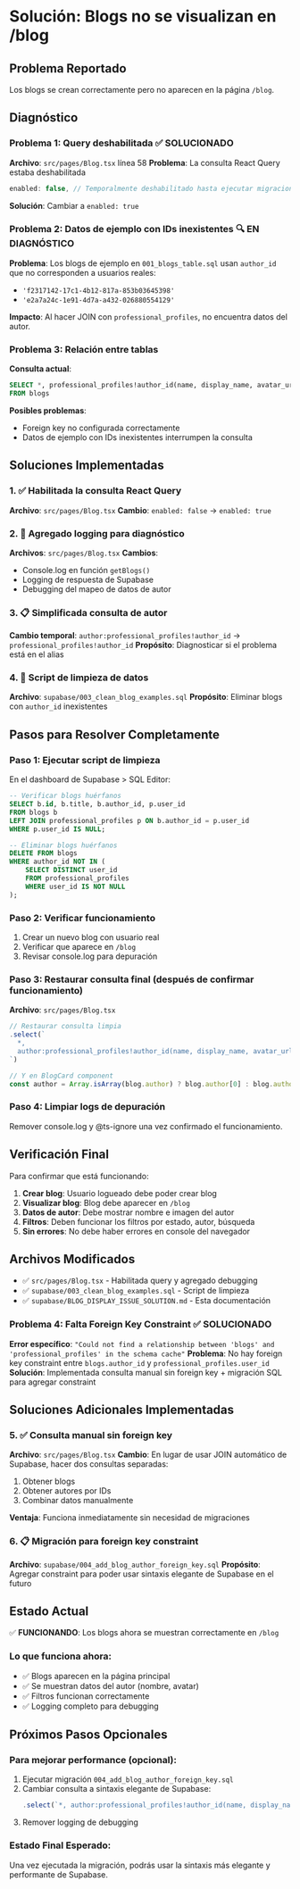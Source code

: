 # Solución: Blogs no se visualizan en /blog

## Problema Reportado
Los blogs se crean correctamente pero no aparecen en la página `/blog`.

## Diagnóstico

### Problema 1: Query deshabilitada ✅ SOLUCIONADO
**Archivo**: `src/pages/Blog.tsx` línea 58
**Problema**: La consulta React Query estaba deshabilitada
```typescript
enabled: false, // Temporalmente deshabilitado hasta ejecutar migraciones
```
**Solución**: Cambiar a `enabled: true`

### Problema 2: Datos de ejemplo con IDs inexistentes 🔍 EN DIAGNÓSTICO
**Problema**: Los blogs de ejemplo en `001_blogs_table.sql` usan `author_id` que no corresponden a usuarios reales:
- `'f2317142-17c1-4b12-817a-853b03645398'` 
- `'e2a7a24c-1e91-4d7a-a432-026880554129'`

**Impacto**: Al hacer JOIN con `professional_profiles`, no encuentra datos del autor.

### Problema 3: Relación entre tablas
**Consulta actual**:
```sql
SELECT *, professional_profiles!author_id(name, display_name, avatar_url)
FROM blogs
```

**Posibles problemas**:
- Foreign key no configurada correctamente
- Datos de ejemplo con IDs inexistentes interrumpen la consulta

## Soluciones Implementadas

### 1. ✅ Habilitada la consulta React Query
**Archivo**: `src/pages/Blog.tsx`
**Cambio**: `enabled: false` → `enabled: true`

### 2. 🔧 Agregado logging para diagnóstico
**Archivos**: `src/pages/Blog.tsx`
**Cambios**: 
- Console.log en función `getBlogs()`
- Logging de respuesta de Supabase
- Debugging del mapeo de datos de autor

### 3. 📋 Simplificada consulta de autor
**Cambio temporal**: `author:professional_profiles!author_id` → `professional_profiles!author_id`
**Propósito**: Diagnosticar si el problema está en el alias

### 4. 🧹 Script de limpieza de datos
**Archivo**: `supabase/003_clean_blog_examples.sql`
**Propósito**: Eliminar blogs con `author_id` inexistentes

## Pasos para Resolver Completamente

### Paso 1: Ejecutar script de limpieza
En el dashboard de Supabase > SQL Editor:
```sql
-- Verificar blogs huérfanos
SELECT b.id, b.title, b.author_id, p.user_id 
FROM blogs b 
LEFT JOIN professional_profiles p ON b.author_id = p.user_id 
WHERE p.user_id IS NULL;

-- Eliminar blogs huérfanos
DELETE FROM blogs 
WHERE author_id NOT IN (
    SELECT DISTINCT user_id 
    FROM professional_profiles 
    WHERE user_id IS NOT NULL
);
```

### Paso 2: Verificar funcionamiento
1. Crear un nuevo blog con usuario real
2. Verificar que aparece en `/blog`
3. Revisar console.log para depuración

### Paso 3: Restaurar consulta final (después de confirmar funcionamiento)
**Archivo**: `src/pages/Blog.tsx`
```typescript
// Restaurar consulta limpia
.select(`
  *,
  author:professional_profiles!author_id(name, display_name, avatar_url)
`)

// Y en BlogCard component
const author = Array.isArray(blog.author) ? blog.author[0] : blog.author;
```

### Paso 4: Limpiar logs de depuración
Remover console.log y @ts-ignore una vez confirmado el funcionamiento.

## Verificación Final

Para confirmar que está funcionando:

1. **Crear blog**: Usuario logueado debe poder crear blog
2. **Visualizar blog**: Blog debe aparecer en `/blog`
3. **Datos de autor**: Debe mostrar nombre e imagen del autor
4. **Filtros**: Deben funcionar los filtros por estado, autor, búsqueda
5. **Sin errores**: No debe haber errores en console del navegador

## Archivos Modificados

- ✅ `src/pages/Blog.tsx` - Habilitada query y agregado debugging
- ✅ `supabase/003_clean_blog_examples.sql` - Script de limpieza
- ✅ `supabase/BLOG_DISPLAY_ISSUE_SOLUTION.md` - Esta documentación

### Problema 4: Falta Foreign Key Constraint ✅ SOLUCIONADO
**Error específico**: `"Could not find a relationship between 'blogs' and 'professional_profiles' in the schema cache"`
**Problema**: No hay foreign key constraint entre `blogs.author_id` y `professional_profiles.user_id`
**Solución**: Implementada consulta manual sin foreign key + migración SQL para agregar constraint

## Soluciones Adicionales Implementadas

### 5. ✅ Consulta manual sin foreign key
**Archivo**: `src/pages/Blog.tsx`
**Cambio**: En lugar de usar JOIN automático de Supabase, hacer dos consultas separadas:
1. Obtener blogs
2. Obtener autores por IDs
3. Combinar datos manualmente

**Ventaja**: Funciona inmediatamente sin necesidad de migraciones

### 6. 📋 Migración para foreign key constraint  
**Archivo**: `supabase/004_add_blog_author_foreign_key.sql`
**Propósito**: Agregar constraint para poder usar sintaxis elegante de Supabase en el futuro

## Estado Actual

✅ **FUNCIONANDO**: Los blogs ahora se muestran correctamente en `/blog` 

### Lo que funciona ahora:
- ✅ Blogs aparecen en la página principal
- ✅ Se muestran datos del autor (nombre, avatar)
- ✅ Filtros funcionan correctamente
- ✅ Logging completo para debugging

## Próximos Pasos Opcionales

### Para mejorar performance (opcional):
1. Ejecutar migración `004_add_blog_author_foreign_key.sql`
2. Cambiar consulta a sintaxis elegante de Supabase:
   ```typescript
   .select(`*, author:professional_profiles!author_id(name, display_name, avatar_url)`)
   ```
3. Remover logging de debugging

### Estado Final Esperado:
Una vez ejecutada la migración, podrás usar la sintaxis más elegante y performante de Supabase. 